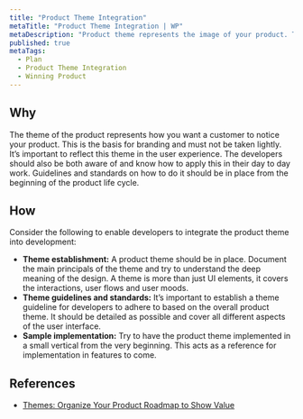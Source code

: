 ```yaml
---
title: "Product Theme Integration"
metaTitle: "Product Theme Integration | WP"
metaDescription: "Product theme represents the image of your product. This action focuses on integrating the previously set product theme, visual element library to code with specific guidelines for developers."
published: true
metaTags:
  - Plan
  - Product Theme Integration
  - Winning Product 
---
```



## Why
The theme of the product represents how you want a customer to notice your product. This is the basis for branding and must not be taken lightly. It’s important to reflect this theme in the user experience. The developers should also be both aware of and know how to apply this in their day to day work. Guidelines and standards on how to do it should be in place from the beginning of the product life cycle.

## How
Consider the following to enable developers to integrate the product theme into development:

- **Theme establishment:** A product theme should be in place. Document the main principals of the theme and try to understand the deep meaning of the design. A theme is more than just UI elements, it covers the interactions, user flows and user moods.
- **Theme guidelines and standards:** It’s important to establish a theme guideline for developers to adhere to based on the overall product theme. It should be detailed as possible and cover all different aspects of the user interface.
- **Sample implementation:** Try to have the product theme implemented in a small vertical from the very beginning. This acts as a reference for implementation in features to come.

## References
- [Themes: Organize Your Product Roadmap to Show Value](https://www.productplan.com/thinking-themes-organize-product-roadmap-show-customer-value/)
